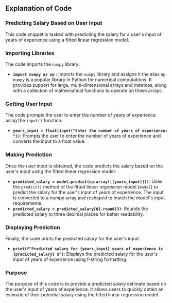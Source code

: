 ## Explanation of Code

### Predicting Salary Based on User Input

This code snippet is tasked with predicting the salary for a user's input of years of experience using a fitted linear regression model.

### Importing Libraries

The code imports the `numpy` library:

- **`import numpy as np`** : Imports the `numpy` library and assigns it the alias `np`. `numpy` is a popular library in Python for numerical computations. It provides support for large, multi-dimensional arrays and matrices, along with a collection of mathematical functions to operate on these arrays.

### Getting User Input

The code prompts the user to enter the number of years of experience using the `input()` function:

- **`years_input = float(input("Enter the number of years of experience:  "))`**: Prompts the user to enter the number of years of experience and converts the input to a float value.

### Making Prediction

Once the user input is obtained, the code predicts the salary based on the user's input using the fitted linear regression model:

- **`predicted_salary = model.predict(np.array([[years_input]]))`**: Uses the `predict()` method of the fitted linear regression model (`model`) to predict the salary for the user's input of years of experience. The input is converted to a numpy array and reshaped to match the model's input requirements.
- **`predicted_salary = predicted_salary[0].round(3)`**: Rounds the predicted salary to three decimal places for better readability.

### Displaying Prediction

Finally, the code prints the predicted salary for the user's input:

- **`print(f"Predicted salary for {years_input} years of experience is {predicted_salary} $")`**: Displays the predicted salary for the user's input of years of experience using f-string formatting.

### Purpose

The purpose of this code is to provide a predicted salary estimate based on the user's input of years of experience. It allows users to quickly obtain an estimate of their potential salary using the fitted linear regression model.
